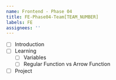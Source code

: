 ```yaml
---
name: Frontend - Phase 04
title: FE-Phase04-Team[TEAM_NUMBER]
labels: FE
assignees: ''
---
```


-   [ ] Introduction
-   [ ] Learning
    -   [ ] Variables
    -   [ ] Regular Function vs Arrow Function
-   [ ] Project
